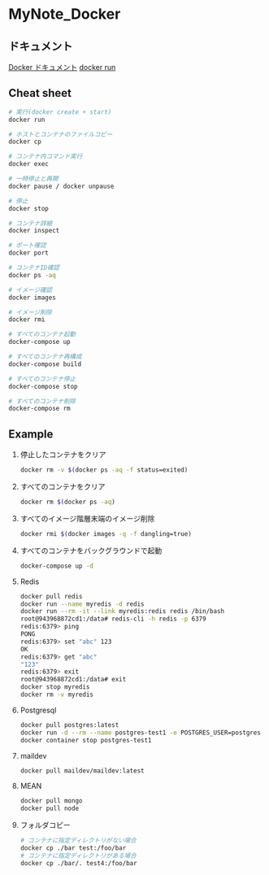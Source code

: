 # MyNote_Docker #

## ドキュメント ##

[Docker ドキュメント](http://docs.docker.jp/index.html)
[docker run](http://docs.docker.jp/engine/reference/commandline/run.html)

## Cheat sheet ##

~~~bash
# 実行(docker create + start)
docker run

# ホストとコンテナのファイルコピー
docker cp

# コンテナ内コマンド実行
docker exec

# 一時停止と再開
docker pause / docker unpause

# 停止
docker stop

# コンテナ詳細
docker inspect

# ポート確認
docker port

# コンテナID確認
docker ps -aq

# イメージ確認
docker images

# イメージ削除
docker rmi

# すべてのコンテナ起動
docker-compose up

# すべてのコンテナ再構成
docker-compose build

# すべてのコンテナ停止
docker-compose stop

# すべてのコンテナ削除
docker-compose rm

~~~

## Example ##

1. 停止したコンテナをクリア

   ~~~bash
   docker rm -v $(docker ps -aq -f status=exited)
   ~~~

1. すべてのコンテナをクリア

   ~~~bash
   docker rm $(docker ps -aq)
   ~~~

1. すべてのイメージ階層末端のイメージ削除

   ~~~bash
   docker rmi $(docker images -q -f dangling=true)
   ~~~

1. すべてのコンテナをバックグラウンドで起動

   ~~~bash
   docker-compose up -d
   ~~~

1. Redis

   ~~~bash
   docker pull redis
   docker run --name myredis -d redis
   docker run --rm -it --link myredis:redis redis /bin/bash
   root@943968872cd1:/data# redis-cli -h redis -p 6379
   redis:6379> ping
   PONG
   redis:6379> set "abc" 123
   OK
   redis:6379> get "abc"
   "123"
   redis:6379> exit
   root@943968872cd1:/data# exit
   docker stop myredis
   docker rm -v myredis
   ~~~

1. Postgresql

   ~~~bash
   docker pull postgres:latest
   docker run -d --rm --name postgres-test1 -e POSTGRES_USER=postgres -e POSTGRES_PASSWORD=test1 -p 5432:5432 postgres
   docker container stop postgres-test1
   ~~~

1. maildev

   ~~~bash
   docker pull maildev/maildev:latest

   ~~~

1. MEAN

   ~~~bash
   docker pull mongo
   docker pull node
   ~~~

1. フォルダコピー

   ~~~bash
   # コンテナに指定ディレクトリがない場合
   docker cp ./bar test:/foo/bar
   # コンテナに指定ディレクトリがある場合
   docker cp ./bar/. test4:/foo/bar
   ~~~
